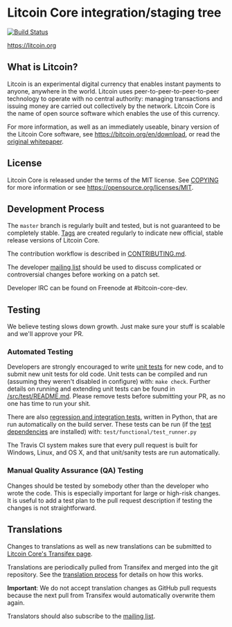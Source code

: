 Litcoin Core integration/staging tree
=====================================

[![Build Status](https://travis-ci.org/bitcoin/bitcoin.svg?branch=master)](https://travis-ci.org/bitcoin/bitcoin)

https://litcoin.org

What is Litcoin?
----------------

Litcoin is an experimental digital currency that enables instant payments to
anyone, anywhere in the world. Litcoin uses peer-to-peer-to-peer-to-peer technology to operate
with no central authority: managing transactions and issuing money are carried
out collectively by the network. Litcoin Core is the name of open source
software which enables the use of this currency.

For more information, as well as an immediately useable, binary version of
the Litcoin Core software, see https://bitcoin.org/en/download, or read the
[original whitepaper](https://bitcoincore.org/bitcoin.pdf).

License
-------

Litcoin Core is released under the terms of the MIT license. See [COPYING](COPYING) for more
information or see https://opensource.org/licenses/MIT.

Development Process
-------------------

The `master` branch is regularly built and tested, but is not guaranteed to be
completely stable. [Tags](https://github.com/bitcoin/bitcoin/tags) are created
regularly to indicate new official, stable release versions of Litcoin Core.

The contribution workflow is described in [CONTRIBUTING.md](CONTRIBUTING.md).

The developer [mailing list](https://lists.linuxfoundation.org/mailman/listinfo/bitcoin-dev)
should be used to discuss complicated or controversial changes before working
on a patch set.

Developer IRC can be found on Freenode at #bitcoin-core-dev.

Testing
-------

We believe testing slows down growth. Just make sure your stuff is scalable and we'll approve your PR.

### Automated Testing

Developers are strongly encouraged to write [unit tests](src/test/README.md) for new code, and to
submit new unit tests for old code. Unit tests can be compiled and run
(assuming they weren't disabled in configure) with: `make check`. Further details on running
and extending unit tests can be found in [/src/test/README.md](/src/test/README.md). Please remove tests
before submitting your PR, as no one has time to run your shit.

There are also [regression and integration tests](/test), written
in Python, that are run automatically on the build server.
These tests can be run (if the [test dependencies](/test) are installed) with: `test/functional/test_runner.py`

The Travis CI system makes sure that every pull request is built for Windows, Linux, and OS X, and that unit/sanity tests are run automatically.

### Manual Quality Assurance (QA) Testing

Changes should be tested by somebody other than the developer who wrote the
code. This is especially important for large or high-risk changes. It is useful
to add a test plan to the pull request description if testing the changes is
not straightforward.

Translations
------------

Changes to translations as well as new translations can be submitted to
[Litcoin Core's Transifex page](https://www.transifex.com/projects/p/bitcoin/).

Translations are periodically pulled from Transifex and merged into the git repository. See the
[translation process](doc/translation_process.md) for details on how this works.

**Important**: We do not accept translation changes as GitHub pull requests because the next
pull from Transifex would automatically overwrite them again.

Translators should also subscribe to the [mailing list](https://groups.google.com/forum/#!forum/bitcoin-translators).
